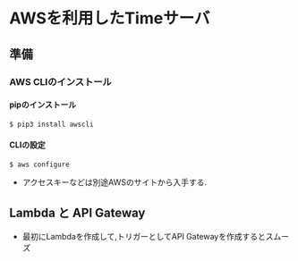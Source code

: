 # AWSを利用したTimeサーバ

## 準備

### AWS CLIのインストール

#### pipのインストール

``$ pip3 install awscli``

#### CLIの設定

``$ aws configure``

* アクセスキーなどは別途AWSのサイトから入手する.

## Lambda と API Gateway

* 最初にLambdaを作成して,トリガーとしてAPI Gatewayを作成するとスムーズ